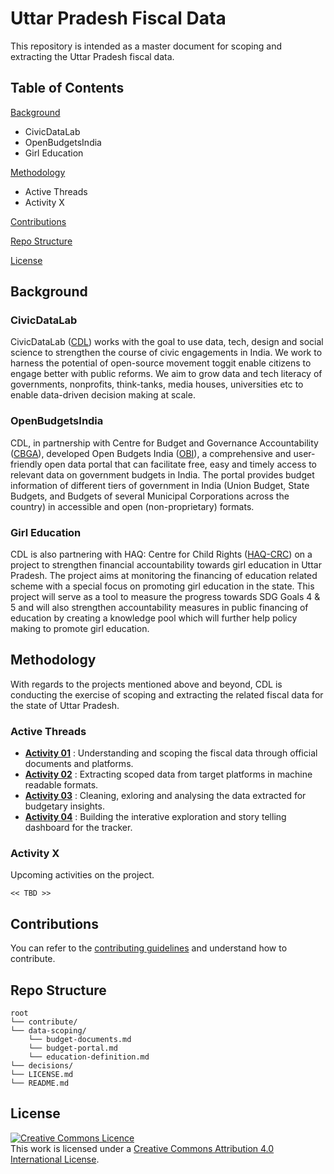 # Uttar Pradesh Fiscal Data

This repository is intended as a master document for scoping and extracting the Uttar Pradesh fiscal data.

## Table of Contents

[Background](https://github.com/CivicDataLab/up-fiscal-data#background)
- CivicDataLab
- OpenBudgetsIndia
- Girl Education

[Methodology](https://github.com/CivicDataLab/up-fiscal-data#methodology)
- Active Threads
- Activity X

[Contributions](https://github.com/CivicDataLab/up-fiscal-data#contributions)

[Repo Structure](https://github.com/CivicDataLab/up-fiscal-data#repo-structure)

[License](https://github.com/CivicDataLab/up-fiscal-data#license)

## Background

### CivicDataLab
CivicDataLab ([CDL](https://civicdatalab.in/)) works with the goal to use data, tech, design and social science to strengthen the course of civic engagements in India. We work to harness the potential of open-source movement toggit  enable citizens to engage better with public reforms. We aim to grow data and tech literacy of governments, nonprofits, think-tanks, media houses, universities etc to enable data-driven decision making at scale. 

### OpenBudgetsIndia
CDL, in partnership with Centre for Budget and Governance Accountability ([CBGA](https://www.cbgaindia.org/)), developed Open Budgets India ([OBI](https://openbudgetsindia.org/)), a comprehensive and user-friendly open data portal that can facilitate free, easy and timely access to relevant data on government budgets in India. The portal provides budget information of different tiers of government in India (Union Budget, State Budgets, and Budgets of several Municipal Corporations across the country) in accessible and open (non-proprietary) formats.

### Girl Education
CDL is also partnering with HAQ: Centre for Child Rights ([HAQ-CRC](https://www.haqcrc.org/)) on a project to strengthen financial accountability towards girl education in Uttar Pradesh. The project aims at monitoring the financing of education related scheme with a special focus on promoting girl education in the state. This project will serve as a tool to measure the progress towards SDG Goals 4 & 5 and will also strengthen accountability measures in public financing of education by creating a knowledge pool which will further help policy making to promote girl education.

## Methodology
With regards to the projects mentioned above and beyond, CDL is conducting the exercise of scoping and extracting the related fiscal data for the state of Uttar Pradesh.

### Active Threads
- [**Activity 01**](https://github.com/CivicDataLab/up-fiscal-data/tree/main/data-scoping) : Understanding and scoping the fiscal data through official documents and platforms.
- [**Activity 02**](https://github.com/CivicDataLab/up-fiscal-data-backend) : Extracting scoped data from target platforms in machine readable formats.
- [**Activity 03**](https://github.com/CivicDataLab/up-fiscal-data-explore) : Cleaning, exloring and analysing the data extracted for budgetary insights.
- [**Activity 04**](https://github.com/CivicDataLab/up-fiscal-data-shiny) : Building the interative exploration and story telling dashboard for the tracker.

### Activity X

Upcoming activities on the project.

`<< TBD >>`

## Contributions

You can refer to the [contributing guidelines](https://github.com/CivicDataLab/up-fiscal-data/blob/main/contribute/CONTRIBUTING.md) and understand how to contribute.

## Repo Structure

```
root
└── contribute/
└── data-scoping/
    └── budget-documents.md
    └── budget-portal.md
    └── education-definition.md
└── decisions/
└── LICENSE.md
└── README.md
```

## License

<a rel="license" href="http://creativecommons.org/licenses/by/4.0/"><img alt="Creative Commons Licence" style="border-width:0" src="https://i.creativecommons.org/l/by/4.0/88x31.png" /></a><br />This work is licensed under a <a rel="license" href="http://creativecommons.org/licenses/by/4.0/">Creative Commons Attribution 4.0 International License</a>.

